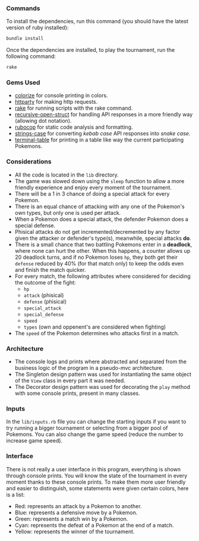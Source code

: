 ### Commands
To install the dependencies, run this command (you should have the latest version of ruby installed):
```rb
bundle install
```
Once the dependencies are installed, to play the tournament, run the following command:

```rb
rake
```

### Gems Used
- [colorize](https://github.com/fazibear/colorize) for console printing in colors.
- [httparty](https://github.com/jnunemaker/httparty) for making http requests.
- [rake](https://github.com/ruby/rake) for running scripts with the rake command.
- [recursive-open-struct](https://github.com/aetherknight/recursive-open-struct) for handling API responses in a more friendly way (allowing dot notation).
- [rubocop](https://github.com/rubocop/rubocop) for static code analysis and formatting.
- [strings-case](https://github.com/piotrmurach/strings-case) for converting _kebab case_ API responses into _snake case_.
- [terminal-table](https://github.com/tj/terminal-table) for printing in a table like way the current participating Pokemons.


### Considerations
- All the code is located in the `lib` directory.
- The game was slowed down using the `sleep` function to allow a more friendly experience and enjoy every moment of the tournament.
- There will be a 1 in 3 chance of doing a special attack for every Pokemon.
- There is an equal chance of attacking with any one of the Pokemon's own types, but only one is used per attack.
- When a Pokemon does a special attack, the defender Pokemon does a special defense.
- Phisical attacks do not get incremented/decremented by any factor given the attacker or defender's type(s), meanwhile, special attacks __do__.
- There is a small chance that two battling Pokemons enter in a __deadlock__, where none can hurt the other. When this happens, a counter allows up 20 deadlock turns, and if no Pokemon loses `hp`, they both get their `defense` reduced by 40% (for that match only) to keep the odds even and finish the match quicker.
- For every match, the following attributes where considered for deciding the outcome of the fight:
  - `hp`
  - `attack` (phisical)
  - `defense` (phisical)
  - `special_attack`
  - `special_defense`
  - `speed`
  - `types` (own and oppenent's are considered when fighting)
- The `speed` of the Pokemon determines who attacks first in a match.

### Architecture
- The console logs and prints where abstracted and separated from the business logic of the program in a pseudo-mvc  architecture.
- The Singleton design pattern was used for instantiating the same object of the `View` class in every part it was needed.
- The Decorator design pattern was used for decorating the `play` method with some console prints, present in many classes.

### Inputs
In the `lib/inputs.rb` file you can change the starting inputs if you want to try running a bigger tournament or selecting from a bigger pool of Pokemons. You can also change the game speed (reduce the number to increase game speed).

### Interface
There is not really a user interface in this program, everything is shown through console prints. You will know the state of the tournament in every moment thanks to these console prints. To make them more user friendly and easier to distinguish, some statements were given certain colors, here is a list:
- Red: represents an attack by a Pokemon to another.
- Blue: represents a defensive move by a Pokemon.
- Green: represents a match win by a Pokemon.
- Cyan: represents the defeat of a Pokemon at the end of a match.
- Yellow: represents the winner of the tournament.
